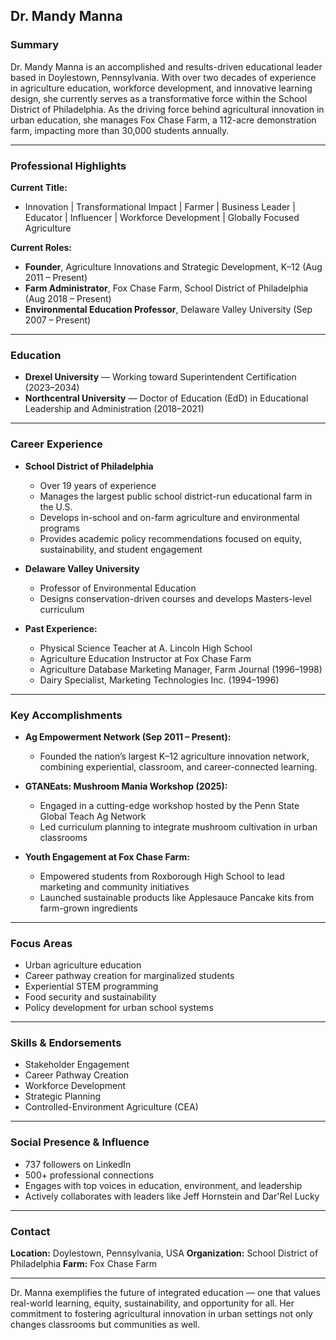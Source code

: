 

## Dr. Mandy Manna

### Summary

Dr. Mandy Manna is an accomplished and results-driven educational leader based in Doylestown, Pennsylvania. With over two decades of experience in agriculture education, workforce development, and innovative learning design, she currently serves as a transformative force within the School District of Philadelphia. As the driving force behind agricultural innovation in urban education, she manages Fox Chase Farm, a 112-acre demonstration farm, impacting more than 30,000 students annually.

---

### Professional Highlights

**Current Title:**

* Innovation | Transformational Impact | Farmer | Business Leader | Educator | Influencer | Workforce Development | Globally Focused Agriculture

**Current Roles:**

* **Founder**, Agriculture Innovations and Strategic Development, K–12 (Aug 2011 – Present)
* **Farm Administrator**, Fox Chase Farm, School District of Philadelphia (Aug 2018 – Present)
* **Environmental Education Professor**, Delaware Valley University (Sep 2007 – Present)

---

### Education

* **Drexel University** — Working toward Superintendent Certification (2023–2034)
* **Northcentral University** — Doctor of Education (EdD) in Educational Leadership and Administration (2018–2021)

---

### Career Experience

* **School District of Philadelphia**

  * Over 19 years of experience
  * Manages the largest public school district-run educational farm in the U.S.
  * Develops in-school and on-farm agriculture and environmental programs
  * Provides academic policy recommendations focused on equity, sustainability, and student engagement

* **Delaware Valley University**

  * Professor of Environmental Education
  * Designs conservation-driven courses and develops Masters-level curriculum

* **Past Experience:**

  * Physical Science Teacher at A. Lincoln High School
  * Agriculture Education Instructor at Fox Chase Farm
  * Agriculture Database Marketing Manager, Farm Journal (1996–1998)
  * Dairy Specialist, Marketing Technologies Inc. (1994–1996)

---

### Key Accomplishments

* **Ag Empowerment Network (Sep 2011 – Present):**

  * Founded the nation’s largest K–12 agriculture innovation network, combining experiential, classroom, and career-connected learning.

* **GTANEats: Mushroom Mania Workshop (2025):**

  * Engaged in a cutting-edge workshop hosted by the Penn State Global Teach Ag Network
  * Led curriculum planning to integrate mushroom cultivation in urban classrooms

* **Youth Engagement at Fox Chase Farm:**

  * Empowered students from Roxborough High School to lead marketing and community initiatives
  * Launched sustainable products like Applesauce Pancake kits from farm-grown ingredients

---

### Focus Areas

* Urban agriculture education
* Career pathway creation for marginalized students
* Experiential STEM programming
* Food security and sustainability
* Policy development for urban school systems

---

### Skills & Endorsements

* Stakeholder Engagement
* Career Pathway Creation
* Workforce Development
* Strategic Planning
* Controlled-Environment Agriculture (CEA)

---

### Social Presence & Influence

* 737 followers on LinkedIn
* 500+ professional connections
* Engages with top voices in education, environment, and leadership
* Actively collaborates with leaders like Jeff Hornstein and Dar'Rel Lucky

---

### Contact

**Location:** Doylestown, Pennsylvania, USA
**Organization:** School District of Philadelphia
**Farm:** Fox Chase Farm

---

Dr. Manna exemplifies the future of integrated education — one that values real-world learning, equity, sustainability, and opportunity for all. Her commitment to fostering agricultural innovation in urban settings not only changes classrooms but communities as well.
